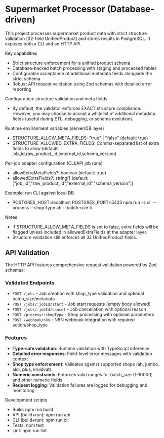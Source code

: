 # Supermarket Processor (Database-driven)

This project processes supermarket product data with strict structure validation (32-field UnifiedProduct) and stores results in PostgreSQL. It exposes both a CLI and an HTTP API.

Key capabilities
- Strict structure enforcement for a unified product schema
- Database-backed batch processing with staging and processed tables
- Configurable acceptance of additional metadata fields alongside the strict schema
- Robust API request validation using Zod schemas with detailed error reporting

Configuration: structure validation and meta fields
- By default, the validator enforces EXACT structure compliance. However, you may choose to accept a whitelist of additional metadata fields (useful during ETL, debugging, or schema evolution).

Runtime environment variables (server/DB layer)
- STRUCTURE_ALLOW_META_FIELDS: "true" | "false" (default: true)
- STRUCTURE_ALLOWED_EXTRA_FIELDS: Comma-separated list of extra fields to allow (default: job_id,raw_product_id,external_id,schema_version)

Per-job adapter configuration (CLI/API job runs)
- allowExtraMetaFields?: boolean (default: true)
- allowedExtraFields?: string[] (default: ["job_id","raw_product_id","external_id","schema_version"])

Example: run CLI against local DB
- POSTGRES_HOST=localhost POSTGRES_PORT=5433 npm run -s cli -- process --shop-type ah --batch-size 5

Notes
- If STRUCTURE_ALLOW_META_FIELDS is set to false, extra fields will be flagged unless included in allowedExtraFields at the adapter layer.
- Structure validation still enforces all 32 UnifiedProduct fields.

## API Validation

The HTTP API features comprehensive request validation powered by Zod schemas:

### Validated Endpoints
- `POST /jobs` - Job creation with shop_type validation and optional batch_size/metadata
- `POST /jobs/:jobId/start` - Job start requests (empty body allowed)
- `POST /jobs/:jobId/cancel` - Job cancellation with optional reason
- `POST /process/:shopType` - Shop processing with optional parameters
- `POST /webhook/n8n` - N8N webhook integration with required action/shop_type

### Features
- **Type-safe validation**: Runtime validation with TypeScript inference
- **Detailed error responses**: Field-level error messages with validation context
- **Shop type enforcement**: Validates against supported shops (ah, jumbo, aldi, plus, kruidvat)
- **Numeric constraints**: Enforces valid ranges for batch_size (1-10000) and other numeric fields
- **Request logging**: Validation failures are logged for debugging and monitoring

Development scripts
- Build: npm run build
- API (build+run): npm run api
- CLI (build+run): npm run cli
- Tests: npm test
- Lint: npm run lint
